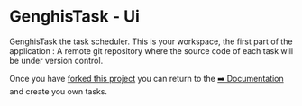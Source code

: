 GenghisTask - Ui
==========

GenghisTask the task scheduler. This is your workspace, the first part of the application : A remote git repository where the source code of each task will be under version control.


Once you have [forked this project](https://github.com/GenghisTask/Management/fork) you can return to the [➡️ Documentation](https://genghistask.github.io/) and create you own tasks.
